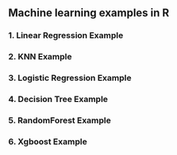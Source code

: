 ## Machine learning examples in R

### 1. Linear Regression Example ###

### 2. KNN Example ###

### 3. Logistic Regression Example ###

### 4. Decision Tree Example ###

### 5. RandomForest Example ###

### 6. Xgboost Example ###

